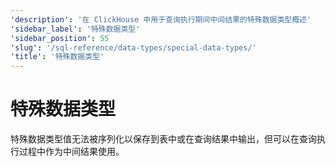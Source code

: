 ```yaml
---
'description': '在 ClickHouse 中用于查询执行期间中间结果的特殊数据类型概述'
'sidebar_label': '特殊数据类型'
'sidebar_position': 55
'slug': '/sql-reference/data-types/special-data-types/'
'title': '特殊数据类型'
---
```



# 特殊数据类型

特殊数据类型值无法被序列化以保存到表中或在查询结果中输出，但可以在查询执行过程中作为中间结果使用。

